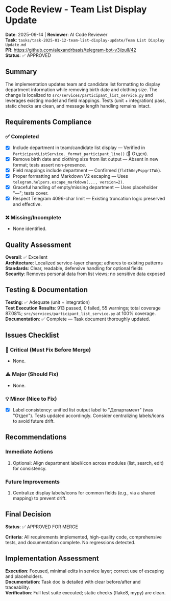 # Code Review - Team List Display Update

**Date**: 2025-09-14 | **Reviewer**: AI Code Reviewer  
**Task**: `tasks/task-2025-01-12-team-list-display-update/Team List Display Update.md`  
**PR**: https://github.com/alexandrbasis/telegram-bot-v3/pull/42  
**Status**: ✅ APPROVED

## Summary
The implementation updates team and candidate list formatting to display department information while removing birth date and clothing size. The change is localized to `src/services/participant_list_service.py` and leverages existing model and field mappings. Tests (unit + integration) pass, static checks are clean, and message length handling remains intact.

## Requirements Compliance
### ✅ Completed
- [x] Include department in team/candidate list display — Verified in `ParticipantListService._format_participant_line()` (🏢 Отдел).
- [x] Remove birth date and clothing size from list output — Absent in new format; tests assert non-presence.
- [x] Field mappings include department — Confirmed (`fldIh0eyPspgr1TWk`).
- [x] Proper formatting and Markdown V2 escaping — Uses `telegram.helpers.escape_markdown(..., version=2)`.
- [x] Graceful handling of empty/missing department — Uses placeholder "—"; tests cover.
- [x] Respect Telegram 4096-char limit — Existing truncation logic preserved and effective.

### ❌ Missing/Incomplete
- None identified.

## Quality Assessment
**Overall**: ✅ Excellent  
**Architecture**: Localized service-layer change; adheres to existing patterns  
**Standards**: Clear, readable, defensive handling for optional fields  
**Security**: Removes personal data from list views; no sensitive data exposed

## Testing & Documentation
**Testing**: ✅ Adequate (unit + integration)  
**Test Execution Results**: 913 passed, 0 failed, 55 warnings; total coverage 87.08%; `src/services/participant_list_service.py` at 100% coverage.  
**Documentation**: ✅ Complete — Task document thoroughly updated.

## Issues Checklist
### 🚨 Critical (Must Fix Before Merge)
- None.

### ⚠️ Major (Should Fix)
- None.

### 💡 Minor (Nice to Fix)
- [x] Label consistency: unified list output label to "Департамент" (was "Отдел"). Tests updated accordingly. Consider centralizing labels/icons to avoid future drift.

## Recommendations
### Immediate Actions
1. Optional: Align department label/icon across modules (list, search, edit) for consistency.

### Future Improvements
1. Centralize display labels/icons for common fields (e.g., via a shared mapping) to prevent drift.

## Final Decision
**Status**: ✅ APPROVED FOR MERGE

**Criteria**: All requirements implemented, high-quality code, comprehensive tests, and documentation complete. No regressions detected.

## Implementation Assessment
**Execution**: Focused, minimal edits in service layer; correct use of escaping and placeholders.  
**Documentation**: Task doc is detailed with clear before/after and traceability.  
**Verification**: Full test suite executed; static checks (flake8, mypy) are clean.


